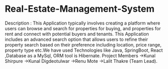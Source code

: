 # Real-Estate-Management-System

Description : This Application typically involves creating a platform where users can browse and search for properties for buying,
and properties for rent and connect with potential buyers and tenants. This Application includes an advanced search
option that allows users to refine their property search based on their preference including location, price range,
property type etc.We have used Technologies like Java, SpringBoot, React ,Database as a MySql, ORM tool is Hibernate. 
Project Members
->Kunal Shirpure
->Kunal Digdeotulwar
->Renu Mote
->Lalit Thakre (Team Lead).

